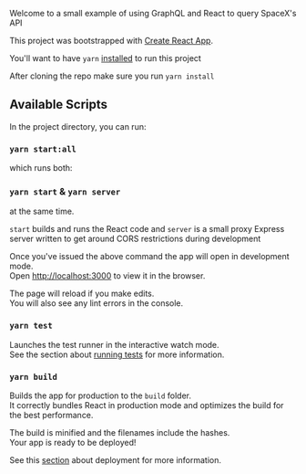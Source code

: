 
Welcome to a small example of using GraphQL and React to query SpaceX's API

This project was bootstrapped with [Create React App](https://github.com/facebook/create-react-app).

You'll want to have `yarn` [installed]([https://classic.yarnpkg.com/en/docs/install/#mac-stable) to run this project 

After cloning the repo make sure you run `yarn install`

## Available Scripts

In the project directory, you can run:

### `yarn start:all` 

which runs both: 

### `yarn start` &  `yarn server`

at the same time. 

`start` builds and runs the React code and `server` is a small proxy Express server written to get around CORS restrictions during development

Once you've issued the above command the app will open in  development mode. <br />
Open [http://localhost:3000](http://localhost:3000) to view it in the browser.

The page will reload if you make edits.<br />
You will also see any lint errors in the console.

### `yarn test`

Launches the test runner in the interactive watch mode.<br />
See the section about [running tests](https://facebook.github.io/create-react-app/docs/running-tests) for more information.

### `yarn build`

Builds the app for production to the `build` folder.<br />
It correctly bundles React in production mode and optimizes the build for the best performance.

The build is minified and the filenames include the hashes.<br />
Your app is ready to be deployed!

See this [section](https://facebook.github.io/create-react-app/docs/deployment) about deployment for more information.
